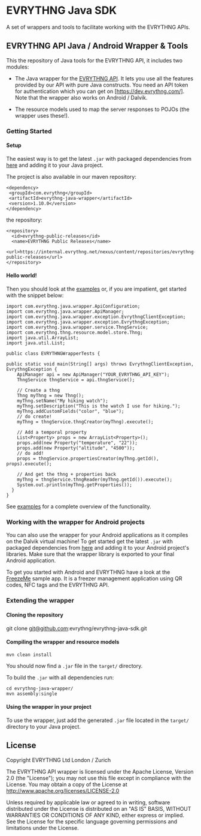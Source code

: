 # EVRYTHNG Java SDK

A set of wrappers and tools to facilitate working with the EVRYTHNG APIs.

## EVRYTHNG API Java / Android Wrapper & Tools

This the repository of Java tools for the EVRYTHNG API, it includes two modules:

* The Java wrapper for the [EVRYTHNG API](https://dev.evrythng.com/documentation/api). It lets you use all the features provided by our API with pure Java constructs. 
You need an API token for authentication which you can get on [https://dev.evrythng.com/]. Note that the wrapper also works on Android / Dalvik.

* The resource models used to map the server responses to POJOs (the wrapper uses these!).

### Getting Started

#### Setup
The easiest way is to get the latest `.jar` with packaged dependencies from [here](https://s3.amazonaws.com/evrythng-public/evrythng-java-wrapper-1.10.0-jar-with-dependencies.jar) and adding it to your Java project.

The project is also available in our maven repository:

    <dependency>
     <groupId>com.evrythng</groupId>
     <artifactId>evrythng-java-wrapper</artifactId>
     <version>1.10.0</version>
    </dependency>

the repository:

    <repository>
      <id>evrythng-public-releases</id>
      <name>EVRYTHNG Public Releases</name>
      <url>https://internal.evrythng.net/nexus/content/repositories/evrythng-public-releases</url>
    </repository>

#### Hello world!

Then you should look at the [examples](https://github.com/evrythng/evrythng-java-sdk/tree/master/evrythng-java-wrapper/src/main/java/com/evrythng/java/wrapper/examples) or, if you are impatient, get started with the snippet below:

    import com.evrythng.java.wrapper.ApiConfiguration;
    import com.evrythng.java.wrapper.ApiManager;
    import com.evrythng.java.wrapper.exception.EvrythngClientException;
    import com.evrythng.java.wrapper.exception.EvrythngException;
    import com.evrythng.java.wrapper.service.ThngService;
    import com.evrythng.thng.resource.model.store.Thng;
    import java.util.ArrayList;
    import java.util.List;

    public class EVRYTHNGWrapperTests {

    public static void main(String[] args) throws EvrythngClientException, EvrythngException {
        ApiManager api = new ApiManager("YOUR_EVRYTHNG_API_KEY");
        ThngService thngService = api.thngService();

        // Create a thng
        Thng myThng = new Thng();
        myThng.setName("My hiking watch");
        myThng.setDescription("This is the watch I use for hiking.");
        myThng.addCustomFields("color", "blue");
        // do create!
        myThng = thngService.thngCreator(myThng).execute();
    
        // Add a temporal property
        List<Property> props = new ArrayList<Property>();
        props.add(new Property("temperature", "22"));
        props.add(new Property("altitude", "4500"));
        // do add!
        props = thngService.propertiesCreator(myThng.getId(), props).execute();
    
        // And get the thng + properties back
        myThng = thngService.thngReader(myThng.getId()).execute();
        System.out.println(myThng.getProperties());
      }
    }

See [examples](https://github.com/evrythng/evrythng-java-sdk/tree/master/evrythng-java-wrapper/src/main/java/com/evrythng/java/wrapper/examples) for a complete overview of the functionality.

### Working with the wrapper for Android projects

You can also use the wrapper for your Android applications as it compiles on the Dalvik virtual machine! To get started get the latest `.jar` with packaged dependencies from [here](https://s3.amazonaws.com/evrythng-public/evrythng-java-wrapper-1.10.0-jar-with-dependencies.jar) and adding it to your Android project's libraries. Make sure that the wrapper library is exported to your final Android application.

To get you started with Android and EVRYTHNG have a look at the [FreezeMe](https://github.com/webofthings/FreezeMe) sample app. It is a freezer management application using QR codes, NFC tags and the EVRYTHNG API.

### Extending the wrapper

#### Cloning the repository

  git clone git@github.com:evrythng/evrythng-java-sdk.git

#### Compiling the wrapper and resource models

    mvn clean install

You should now find a `.jar` file in the `target/` directory.

To build the `.jar` with all dependencies run:

    cd evrythng-java-wrapper/
    mvn assembly:single

#### Using the wrapper in your project

To use the wrapper, just add the generated `.jar` file located in the `target/` directory to your Java project.


## License

 Copyright EVRYTHNG Ltd London / Zurich

   The EVRYTHNG API wrapper is licensed under the Apache License, Version 2.0 (the "License");
   you may not use this file except in compliance with the License.
   You may obtain a copy of the License at http://www.apache.org/licenses/LICENSE-2.0

   Unless required by applicable law or agreed to in writing, software
   distributed under the License is distributed on an "AS IS" BASIS,
   WITHOUT WARRANTIES OR CONDITIONS OF ANY KIND, either express or implied.
   See the License for the specific language governing permissions and
   limitations under the License.

